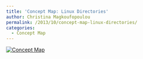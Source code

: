 ```yaml
---
title: 'Concept Map: Linux Directories'
author: Christina Magkoufopoulou
permalink: /2013/10/concept-map-linux-directories/
categories:
  - Concept Map
---
```

[<img class="alignnone size-medium wp-image-4808" alt="Concept Map" src="http://teaching.software-carpentry.org/wp-content/uploads/2013/10/20131017133225604.tif" />][1]

 [1]: http://teaching.software-carpentry.org/wp-content/uploads/2013/10/20131017133225604.tif
